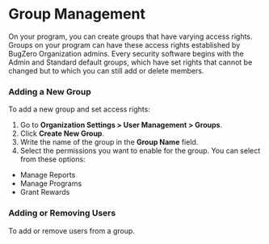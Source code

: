 # Group Management

On your program, you can create groups that have varying access rights. Groups on your program can have these access rights established by BugZero Organization admins. Every security software begins with the Admin and Standard default groups, which have set rights that cannot be changed but to which you can still add or delete members.

### Adding a New Group <a href="#adding-a-new-group" id="adding-a-new-group"></a>

To add a new group and set access rights:

1. Go to **Organization Settings > User Management > Groups**.
2. Click **Create New Group**.
3. Write the name of the group in the **Group Name** field.
4. Select the permissions you want to enable for the group. You can select from these options:

* Manage Reports
* Manage Programs
* Grant Rewards

### Adding or Removing Users <a href="#adding-or-removing-users" id="adding-or-removing-users"></a>

To add or remove users from a group.

